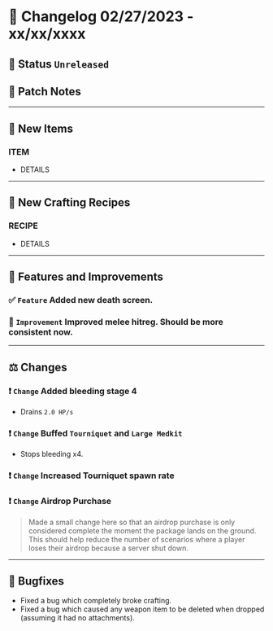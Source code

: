 # :bookmark_tabs:  Changelog 02/27/2023 - xx/xx/xxxx

## :red_circle: Status `Unreleased`
<!-- ## :green_circle: Status `Released` -->

## :speech_balloon: Patch Notes

________

## :gun: New Items

### ITEM
- DETAILS

________

## :thread: New Crafting Recipes

### RECIPE
- DETAILS

________

## :loudspeaker: Features and Improvements


### :white_check_mark: `Feature` Added new death screen.

### :arrow_up_small: `Improvement` Improved melee hitreg. Should be more consistent now.

________

## :balance_scale: Changes

### :exclamation: `Change` Added bleeding stage 4
- Drains `2.0 HP/s`

### :exclamation: `Change` Buffed `Tourniquet` and `Large Medkit`
- Stops bleeding x4.

### :exclamation: `Change` Increased Tourniquet spawn rate

### :exclamation: `Change` Airdrop Purchase
> Made a small change here so that an airdrop purchase is only considered complete the moment the package lands on the ground.
> This should help reduce the number of scenarios where a player loses their airdrop because a server shut down.

________

## :bug: Bugfixes
- Fixed a bug which completely broke crafting.
- Fixed a bug which caused any weapon item to be deleted when dropped (assuming it had no attachments).

